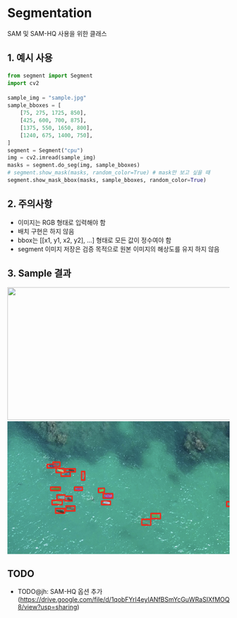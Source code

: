 # Segmentation
SAM 및 SAM-HQ 사용을 위한 클래스

## 1. 예시 사용
```python
from segment import Segment
import cv2

sample_img = "sample.jpg"
sample_bboxes = [
    [75, 275, 1725, 850],
    [425, 600, 700, 875],
    [1375, 550, 1650, 800],
    [1240, 675, 1400, 750],
]
segment = Segment("cpu")
img = cv2.imread(sample_img)
masks = segment.do_seg(img, sample_bboxes)
# segment.show_mask(masks, random_color=True) # mask만 보고 싶을 때
segment.show_mask_bbox(masks, sample_bboxes, random_color=True)
```

## 2. 주의사항
* 이미지는 RGB 형태로 입력해야 함
* 배치 구현은 하지 않음
* bbox는 [[x1, y1, x2, y2], ...] 형태로 모든 값이 정수여야 함
* segment 이미지 저장은 검증 목적으로 원본 이미지의 해상도를 유지 하지 않음

## 3. Sample 결과
<img src="./sample_img/sample.PNG" width="600" height="300">
<img src="./sample_img/result.PNG" width="600" height="300">

## TODO
* TODO@jh: SAM-HQ 옵션 추가 (https://drive.google.com/file/d/1qobFYrI4eyIANfBSmYcGuWRaSIXfMOQ8/view?usp=sharing)




